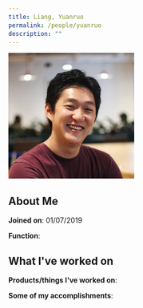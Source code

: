 ```yaml
---
title: Liang, Yuanruo
permalink: /people/yuanruo
description: ""
---
```


<img src="/images/headshots/yuanruo.jpg" title="Liang, Yuanruo" alt="Liang, Yuanruo" style="width:50%;margin-left:0">

## About Me

**Joined on**: 01/07/2019

**Function**: 

## What I've worked on

**Products/things I've worked on**:


**Some of my accomplishments**:

